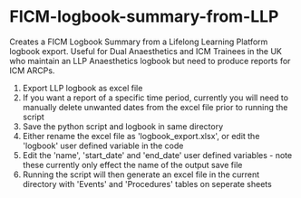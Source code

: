 # FICM-logbook-summary-from-LLP
Creates a FICM Logbook Summary from a Lifelong Learning Platform logbook export. 
Useful for Dual Anaesthetics and ICM Trainees in the UK who maintain an LLP Anaesthetics logbook but need to produce reports for ICM ARCPs. 

1. Export LLP logbook as excel file
2. If you want a report of a specific time period, currently you will need to manually delete unwanted dates from the excel file prior to running the script
3. Save the python script and logbook in same directory
4. Either rename the excel file as 'logbook_export.xlsx', or edit the 'logbook' user defined variable in the code
5. Edit the 'name', 'start_date' and 'end_date' user defined variables - note these currently only effect the name of the output save file
6. Running the script will then generate an excel file in the current directory with 'Events' and 'Procedures' tables on seperate sheets
